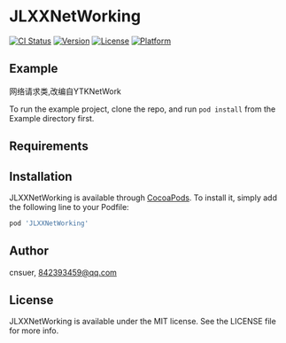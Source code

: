 # JLXXNetWorking

[![CI Status](http://img.shields.io/travis/cnsuer/JLXXNetWorking.svg?style=flat)](https://travis-ci.org/cnsuer/JLXXNetWorking)
[![Version](https://img.shields.io/cocoapods/v/JLXXNetWorking.svg?style=flat)](http://cocoapods.org/pods/JLXXNetWorking)
[![License](https://img.shields.io/cocoapods/l/JLXXNetWorking.svg?style=flat)](http://cocoapods.org/pods/JLXXNetWorking)
[![Platform](https://img.shields.io/cocoapods/p/JLXXNetWorking.svg?style=flat)](http://cocoapods.org/pods/JLXXNetWorking)

## Example

网络请求类,改编自YTKNetWork

To run the example project, clone the repo, and run `pod install` from the Example directory first.

## Requirements

## Installation

JLXXNetWorking is available through [CocoaPods](http://cocoapods.org). To install
it, simply add the following line to your Podfile:

```ruby
pod 'JLXXNetWorking'
```

## Author

cnsuer, 842393459@qq.com

## License

JLXXNetWorking is available under the MIT license. See the LICENSE file for more info.
